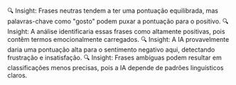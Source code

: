 🔍 Insight: Frases neutras tendem a ter uma pontuação equilibrada, mas palavras-chave como "gosto" podem puxar a pontuação para o positivo.
🔍 Insight: A análise identificaria essas frases como altamente positivas, pois contêm termos emocionalmente carregados.
🔍 Insight: A IA provavelmente daria uma pontuação alta para o sentimento negativo aqui, detectando frustração e insatisfação.
🔍 Insight: Frases ambíguas podem resultar em classificações menos precisas, pois a IA depende de padrões linguísticos claros.

